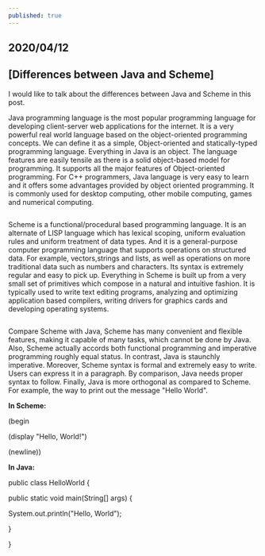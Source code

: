 ```yaml
---
published: true
---
```

## 2020/04/12 
## [Differences between Java and Scheme]

I would like to talk about the differences between Java and Scheme in this post. 

Java programming language is the most popular programming language for developing client-server web applications for the internet. It is a very powerful real world language based on the object-oriented programming concepts. We can define it as a simple, Object-oriented and statically-typed programming language. Everything in Java is an object. The language features are easily tensile as there is a solid object-based model for programming. It supports all the major features of Object-oriented programming. For C++ programmers, Java language is very easy to learn and it offers some advantages provided by object oriented programming. It is commonly used for desktop computing, other mobile computing, games and numerical computing.

<img src="https://www.typesnuses.com/wp-content/uploads/java-logo.png" alt="">

Scheme is a functional/procedural based programming language. It is an alternate of LISP language which has lexical scoping, uniform evaluation rules and uniform treatment of data types. And it is a general-purpose computer programming language that supports operations on structured data. For example, vectors,strings and lists, as well as operations on more traditional data such as numbers and characters. Its syntax is extremely regular and easy to pick up. Everything in Scheme is built up from a very small set of primitives which compose in a natural and intuitive fashion. It is typically used to write text editing programs, analyzing and optimizing application based compilers, writing drivers for graphics cards and developing operating systems.

<img src="https://www.typesnuses.com/wp-content/uploads/scheme-logo.png" alt="">

Compare Scheme with Java, Scheme has many convenient and flexible features, making it capable of many tasks, which cannot be done by Java. Also, Scheme actually accords both functional programming and imperative programming roughly equal status. In contrast, Java is staunchly imperative. Moreover, Scheme syntax is formal and extremely easy to write. Users can express it in a paragraph. By comparison, Java needs proper syntax to follow. Finally, Java is more orthogonal as compared to Scheme. For example, the way to print out the message "Hello World".

**In Scheme:**

(begin

  (display "Hello, World!")
  
  (newline))
  
  
**In Java:**

public class HelloWorld {

   public static void main(String[] args) {
    
   System.out.println("Hello, World");
      
  }
    
}
